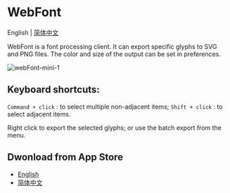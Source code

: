 # WebFont

English | [简体中文](./README-zh-CN.md)

WebFont is a font processing client. It can export specific glyphs to SVG and PNG files. The color and size of the output can be set in preferences.

![webFont-mini-1](https://user-images.githubusercontent.com/1193966/99191185-006b0480-27a6-11eb-83db-03ad8da655c2.png)

## Keyboard shortcuts:

`Command + click` : to select multiple non-adjacent items;
`Shift + click` : to select adjacent items.

Right click to export the selected glyphs; or use the batch export from the menu.

## Dwonload from App Store
* <a href="https://itunes.apple.com/us/app/id1181350496">English</a>
* <a href="https://itunes.apple.com/cn/app/id1181350496">简体中文</a>

